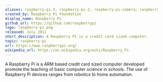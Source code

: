 ```yaml
---
aliases: raspberry-pi-3, raspberry-pi-2, raspberry-pi-camera, raspberrypi
created_by: Raspberry Pi Foundation
display_name: Raspberry Pi
github_url: https://github.com/raspberrypi
logo: raspberry-pi.png
released: July 2011
short_description: A Raspberry Pi is a credit card sized computer.
topic: raspberry-pi
url: https://www.raspberrypi.org/
wikipedia_url: https://en.wikipedia.org/wiki/Raspberry_Pi
---
```

A Raspberry Pi is a ARM based credit card sized computer developed promote the teaching of basic computer science in schools. The use of Raspberry Pi devices ranges from robotics to home automation. 
